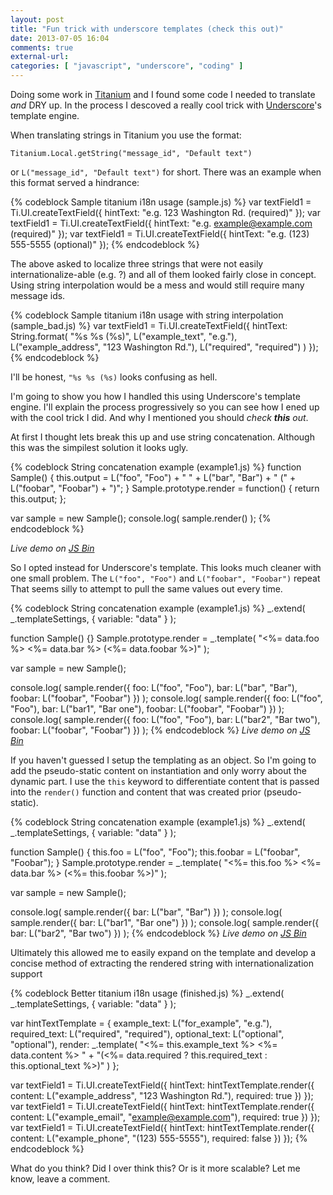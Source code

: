 ```yaml
---
layout: post
title: "Fun trick with underscore templates (check this out)"
date: 2013-07-05 16:04
comments: true
external-url:
categories: [ "javascript", "underscore", "coding" ]
---
```

Doing some work in [Titanium][] and I found some code I needed to translate
*and* DRY up. In the process I descoved a really cool trick with
[Underscore][]'s template engine.

When translating strings in Titanium you use the format:

    Titanium.Local.getString("message_id", "Default text")

or `L("message_id", "Default text")` for short. There was an example when this
format served a hindrance:

{% codeblock Sample titanium i18n usage (sample.js) %}
var textField1 = Ti.UI.createTextField({
  hintText: "e.g. 123 Washington Rd. (required)"
});
var textField1 = Ti.UI.createTextField({
  hintText: "e.g. example@example.com (required)"
});
var textField1 = Ti.UI.createTextField({
  hintText: "e.g. (123) 555-5555 (optional)"
});
{% endcodeblock %}

The above asked to localize three strings that were not easily
internationalize-able (e.g. ?) and all of them looked fairly close in concept.
Using string interpolation would be a mess and would still require many message
ids.

{% codeblock Sample titanium i18n usage with string interpolation (sample_bad.js) %}
var textField1 = Ti.UI.createTextField({
  hintText: String.format(
    "%s %s (%s)",
    L("example_text", "e.g."),
    L("example_address", "123 Washington Rd."),
    L("required", "required")
  )
});
{% endcodeblock %}

I'll be honest, `"%s %s (%s)` looks confusing as hell.

I'm going to show you how I handled this using Underscore's template engine.
I'll explain the process progressively so you can see how I ened up with the
cool trick I did. And why I mentioned you should _check **this** out_.

[Titanium]: http://www.appcelerator.com/platform/titanium-platform/
[Underscore]: http://underscorejs.org/

<!-- more -->

At first I thought lets break this up and use string concatenation. Although
this was the simpilest solution it looks ugly.

{% codeblock String concatenation example (example1.js) %}
function Sample() {
  this.output = L("foo", "Foo") +
    " " + L("bar", "Bar") +
    " (" + L("foobar", "Foobar") + ")";
}
Sample.prototype.render = function() { return this.output; };

var sample = new Sample();
console.log( sample.render() );
{% endcodeblock %}

_Live demo on [JS Bin](http://jsbin.com/ovizip/2/edit?javascript,console)_

So I opted instead for Underscore's template. This looks much cleaner with one
small problem. The `L("foo", "Foo")` and `L("foobar", "Foobar")` repeat That
seems silly to attempt to pull the same values out every time.

{% codeblock String concatenation example (example1.js) %}
_.extend( _.templateSettings, { variable: "data" } );

function Sample() {}
Sample.prototype.render = _.template(
  "<%= data.foo %> <%= data.bar %> (<%= data.foobar %>)"
);

var sample = new Sample();

console.log( sample.render({
  foo:    L("foo", "Foo"),
  bar:    L("bar", "Bar"),
  foobar: L("foobar", "Foobar")
}) );
console.log( sample.render({
  foo:    L("foo", "Foo"),
  bar:    L("bar1", "Bar one"),
  foobar: L("foobar", "Foobar")
}) );
console.log( sample.render({
  foo:    L("foo", "Foo"),
  bar:    L("bar2", "Bar two"),
  foobar: L("foobar", "Foobar")
}) );
{% endcodeblock %}
_Live demo on [JS Bin](http://jsbin.com/ovizip/3/edit?javascript,console)_

If you haven't guessed I setup the templating as an object. So I'm going to add
the pseudo-static content on instantiation and only worry about the dynamic
part. I use the `this` keyword to differentiate content that is passed into
the `render()` function and content that was created prior (pseudo-static).

{% codeblock String concatenation example (example1.js) %}
_.extend( _.templateSettings, { variable: "data" } );

function Sample() {
  this.foo    = L("foo", "Foo");
  this.foobar = L("foobar", "Foobar");
}
Sample.prototype.render = _.template(
  "<%= this.foo %> <%= data.bar %> (<%= this.foobar %>)"
);

var sample = new Sample();

console.log( sample.render({
  bar: L("bar", "Bar")
}) );
console.log( sample.render({
  bar: L("bar1", "Bar one")
}) );
console.log( sample.render({
  bar: L("bar2", "Bar two")
}) );
{% endcodeblock %}
_Live demo on [JS Bin](http://jsbin.com/ovizip/4/edit?javascript,console)_

Ultimately this allowed me to easily expand on the template and develop a
concise method of extracting the rendered string with internationalization
support

{% codeblock Better titanium i18n usage (finished.js) %}
_.extend( _.templateSettings, { variable: "data" } );

var hintTextTemplate = {
  example_text:  L("for_example", "e.g."),
  required_text: L("required", "required"),
  optional_text: L("optional", "optional"),
  render: _.template(
    "<%= this.example_text %> <%= data.content %> " +
    "(<%= data.required ? this.required_text : this.optional_text %>)"
  )
};

var textField1 = Ti.UI.createTextField({
  hintText: hintTextTemplate.render({
    content: L("example_address", "123 Washington Rd."),
    required: true
  })
});
var textField1 = Ti.UI.createTextField({
  hintText: hintTextTemplate.render({
    content: L("example_email", "example@example.com"),
    required: true
  })
});
var textField1 = Ti.UI.createTextField({
  hintText: hintTextTemplate.render({
    content: L("example_phone", "(123) 555-5555"),
    required: false
  })
});
{% endcodeblock %}

What do you think? Did I over think this? Or is it more scalable? Let me know,
leave a comment.
